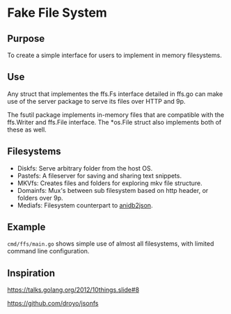 # Fake File System

## Purpose
To create a simple interface for users to implement in memory filesystems.

## Use
Any struct that implementes the ffs.Fs interface detailed in ffs.go can make
use of the server package to serve its files over HTTP and 9p.

The fsutil package implements in-memory files that are compatible with the ffs.Writer
and ffs.File interface. The *os.File struct also implements both of these as well.

## Filesystems
* Diskfs: Serve arbitrary folder from the host OS.
* Pastefs: A fileserver for saving and sharing text snippets.
* MKVfs: Creates files and folders for exploring mkv file structure.
* Domainfs: Mux's between sub filesystem based on http header, or folders over 9p.
* Mediafs: Filesystem counterpart to [anidb2json](https://github.com/majiru/anidb2json).

## Example
`cmd/ffs/main.go` shows simple use of almost all filesystems, with limited command line configuration.

## Inspiration
https://talks.golang.org/2012/10things.slide#8

https://github.com/droyo/jsonfs

